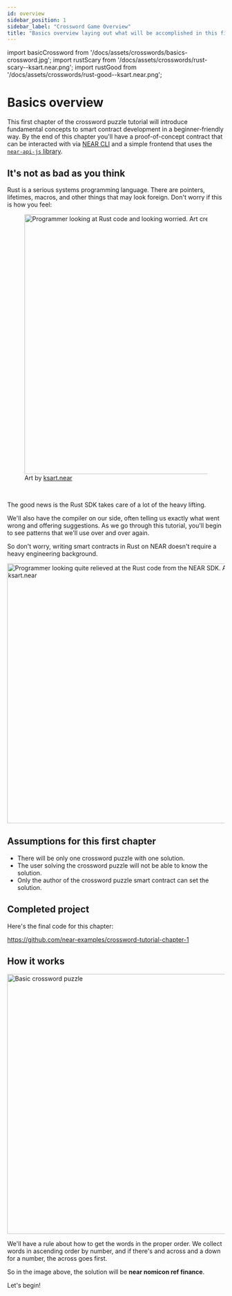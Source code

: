 ```yaml
---
id: overview
sidebar_position: 1
sidebar_label: "Crossword Game Overview"
title: "Basics overview laying out what will be accomplished in this first section."
---
```


import basicCrossword from '/docs/assets/crosswords/basics-crossword.jpg';
import rustScary from '/docs/assets/crosswords/rust-scary--ksart.near.png';
import rustGood from '/docs/assets/crosswords/rust-good--ksart.near.png';

# Basics overview

This first chapter of the crossword puzzle tutorial will introduce fundamental concepts to smart contract development in a beginner-friendly way. By the end of this chapter you'll have a proof-of-concept contract that can be interacted with via [NEAR CLI](https://docs.near.org/tools/near-cli) and a simple frontend that uses the [`near-api-js` library](https://www.npmjs.com/package/near-api-js).

## It's not as bad as you think

Rust is a serious systems programming language. There are pointers, lifetimes, macros, and other things that may look foreign. Don't worry if this is how you feel:

<figure>
    <img src={rustScary} alt="Programmer looking at Rust code and looking worried. Art created by ksart.near" width="600"/>
    <figcaption>Art by <a href="https://twitter.com/ksartworks" target="_blank" rel="noopener noreferrer">ksart.near</a></figcaption>
</figure>
<br/>

The good news is the Rust SDK takes care of a lot of the heavy lifting.

We'll also have the compiler on our side, often telling us exactly what went wrong and offering suggestions. As we go through this tutorial, you'll begin to see patterns that we'll use over and over again.

So don't worry, writing smart contracts in Rust on NEAR doesn't require a heavy engineering background.

<img src={rustGood} alt="Programmer looking quite relieved at the Rust code from the NEAR SDK. Art created by ksart.near" width="600"/>

## Assumptions for this first chapter

- There will be only one crossword puzzle with one solution.
- The user solving the crossword puzzle will not be able to know the solution.
- Only the author of the crossword puzzle smart contract can set the solution.

## Completed project

Here's the final code for this chapter:

https://github.com/near-examples/crossword-tutorial-chapter-1

## How it works

<img src={basicCrossword} alt="Basic crossword puzzle" width="600" />

We'll have a rule about how to get the words in the proper order. We collect words in ascending order by number, and if there's and across and a down for a number, the across goes first.

So in the image above, the solution will be **near nomicon ref finance**. 

Let's begin!
